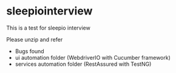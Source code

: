 # sleepiointerview
This is a test for sleepio interview

Please unzip and refer 
- Bugs found
- ui automation folder (WebdriverIO with Cucumber framework)
- services automation folder (RestAssured with TestNG)
